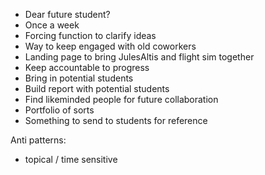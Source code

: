 -   Dear future student?
-   Once a week
- Forcing function to clarify ideas
-   Way to keep engaged with old coworkers
-   Landing page to bring JulesAltis and flight sim together
-   Keep accountable to progress
-   Bring in potential students
-   Build report with potential students
-   Find likeminded people for future collaboration 
-   Portfolio of sorts 
- Something to send to students for reference

  

  

Anti patterns:

-   topical / time sensitive